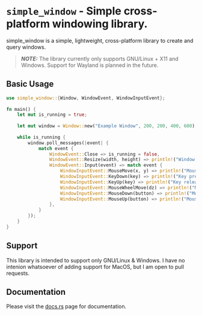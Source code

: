 # `simple_window` - Simple cross-platform windowing library.

simple_window is a simple, lightweight, cross-platform library to create and query windows.

> **_NOTE:_** The library currently only supports GNU/Linux + X11 and Windows. Support for Wayland is planned in the future.

## Basic Usage

```rs
use simple_window::{Window, WindowEvent, WindowInputEvent};
 
fn main() {
    let mut is_running = true;
 
    let mut window = Window::new("Example Window", 200, 200, 400, 600);
 
    while is_running {
        window.poll_messages(|event| {
            match event {
                WindowEvent::Close => is_running = false,
                WindowEvent::Resize(width, height) => println!("Window resized: {}, {}", width, height),
                WindowEvent::Input(event) => match event {
                    WindowInputEvent::MouseMove(x, y) => println!("Mouse moved!: {}, {}", x, y),
                    WindowInputEvent::KeyDown(key) => println!("Key pressed: {}", key.as_str()),
                    WindowInputEvent::KeyUp(key) => println!("Key released: {}", key.as_str()),
                    WindowInputEvent::MouseWheelMove(dz) => println!("Mouse wheel {}", if dz > 0 { "up" } else { "down" }),
                    WindowInputEvent::MouseDown(button) => println!("Mouse {} down.", button.as_str()),
                    WindowInputEvent::MouseUp(button) => println!("Mouse {} up.", button.as_str()),
                },
            }
        });
    }
}
```

## Support
This library is intended to support only GNU/Linux & Windows. I have no intenion whatsoever of adding support for MacOS, but I am open to pull requests.

## Documentation
Please visit the [docs.rs](https://docs.rs/crate/simple-window/latest) page for documentation.
